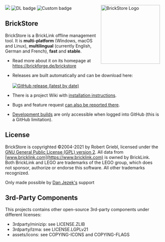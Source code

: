 <img src="https://raw.githubusercontent.com/rgriebl/brickstore/master/assets/brickstore.png" align="right"
     alt="BrickStore Logo" width="192" height="192">

![](https://github.com/rgriebl/brickstore/workflows/QMake%20Build%20Matrix/badge.svg)
![DL badge](https://img.shields.io/github/downloads/rgriebl/brickstore/latest/total?label=Downloads)
![Custom badge](https://img.shields.io/endpoint?url=https%3A%2F%2Fbrickforge.de%2Fbrickstore-data%2Fdatabase-last-update.py)

## BrickStore

BrickStore is a BrickLink offline management tool. It is **multi-platform** (Windows, macOS and
Linux), **multilingual** (currently English, German and French), **fast** and **stable**.

* Read more about it on its homepage at https://brickforge.de/brickstore

* Releases are built automatically and can be download here:<br><br>
  [![GitHub release (latest by date)](https://img.shields.io/github/v/release/rgriebl/brickstore?label=Download%20BrickStore&color=469BC3&style=for-the-badge)](https://github.com/rgriebl/brickstore/releases/latest)

* There is a project Wiki with [installation instructions](https://github.com/rgriebl/brickstore/wiki/Installation-Instructions).

* Bugs and feature request [can also be reported there](https://github.com/rgriebl/brickstore/issues).

* [Development builds](https://github.com/rgriebl/brickstore/actions) are only accessible when
logged into GitHub (this is a GitHub limitation).


## License

BrickStore is copyrighted &copy;2004-2021 by Robert Griebl, licensed under the
[GNU General Public License (GPL) version 2](https://www.gnu.org/licenses/old-licenses/gpl-2.0.html).
All data from [www.bricklink.com](https://www.bricklink.com) is owned by BrickLink. Both BrickLink
and LEGO are trademarks of the LEGO group, which does not sponsor, authorize or endorse this
software. All other trademarks recognized.

Only made possible by [Dan Jezek's](https://www.danjezek.com/) support

## 3rd-Party Components

This projects contains other open-source 3rd-party components under different licenses:
* 3rdparty/minizip: see LICENSE.ZLIB
* 3rdparty/lzma: see LICENSE.LGPLv21
* assets/icons: see COPYING-ICONS and COPYING-FLAGS
